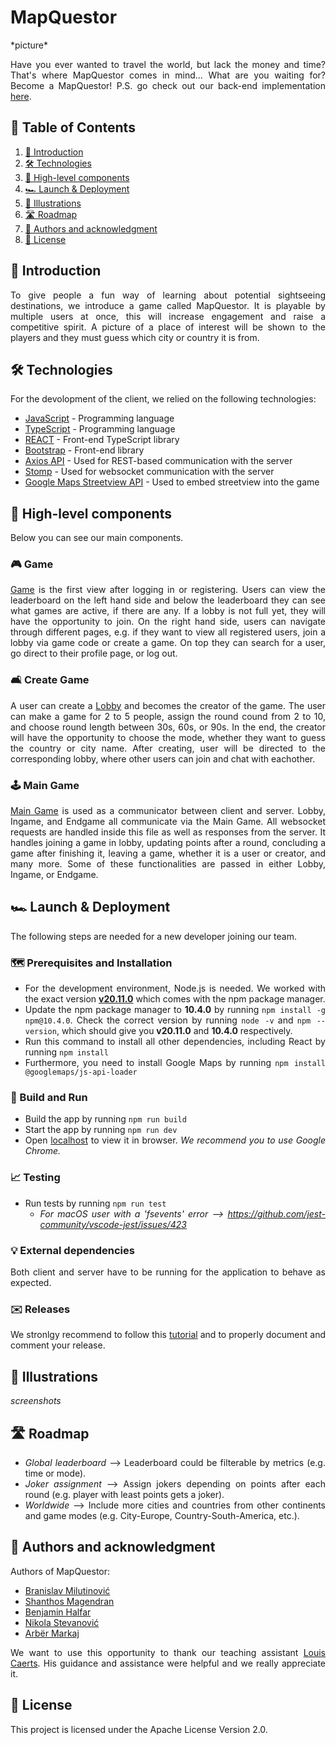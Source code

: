 # MapQuestor
<div style="text-align: justify">
*picture*

Have you ever wanted to travel the world, but lack the money and time? That's where MapQuestor comes in mind... What are you waiting for? Become a MapQuestor!
P.S. go check out our back-end implementation [here](https://github.com/sopra-fs24-group-40/mapquestor-server).

## 📜 Table of Contents

1. [👋 Introduction](#-introduction)
2. [🛠️ Technologies](#️-technologies)
3. [🧭 High-level components](#-high-level-components)
4. [🏎️ Launch & Deployment](#️-launch--deployment)
5. [🩻 Illustrations](#-illustrations)
6. [🛣️ Roadmap](#️-roadmap)
7. [👔 Authors and acknowledgment](#-authors-and-acknowledgment)
8. [📝 License](#-license)

## 👋 Introduction <a id="introduction"></a>

To give people a fun way of learning about potential sightseeing destinations, we introduce a game called MapQuestor. It is playable by multiple users at once, this will increase engagement and raise a competitive spirit. A picture of a place of interest will be shown to the players and they must guess which city or country it is from.

## 🛠️ Technologies <a id="technologies"></a>

For the devolopment of the client, we relied on the following technologies:

* [JavaScript]() - Programming language
* [TypeScript]() - Programming language
* [REACT](https://reactjs.org/) - Front-end TypeScript library
* [Bootstrap](https://getbootstrap.com/) - Front-end library
* [Axios API](https://axios-http.com/docs/api_intro) - Used for REST-based communication with the server
* [Stomp](https://stomp-js.github.io/stomp-websocket/) - Used for websocket communication with the server
* [Google Maps Streetview API](https://developers.google.com/maps/documentation/javascript/streetview?hl=de) - Used to embed streetview into the game

## 🧭 High-level components <a id="high-level-components"></a>

Below you can see our main components.

### 🎮 Game

[Game](https://github.com/sopra-fs24-group-40/mapquestor-client/blob/main/src/components/views/game/Game.tsx) is the first view after logging in or registering. Users can view the leaderboard on the left hand side and below the leaderboard they can see what games are active, if there are any. If a lobby is not full yet, they will have the opportunity to join. On the right hand side, users can navigate through different pages, e.g. if they want to view all registered users, join a lobby via game code or create a game. On top they can search for a user, go direct to their profile page, or log out.

### 🛋️ Create Game

A user can create a [Lobby](https://github.com/sopra-fs24-group-40/mapquestor-client/blob/main/src/components/views/game/CreateGame.jsx) and becomes the creator of the game. The user can make a game for 2 to 5 people, assign the round cound from 2 to 10, and choose round length between 30s, 60s, or 90s. In the end, the creator will have the opportunity to choose the mode, whether they want to guess the country or city name. After creating, user will be directed to the corresponding lobby, where other users can join and chat with eachother.

### 🕹️ Main Game

[Main Game](https://github.com/sopra-fs24-group-40/mapquestor-client/blob/main/src/components/views/game/gameparts/MainGame.jsx) is used as a communicator between client and server. Lobby, Ingame, and Endgame all communicate via the Main Game. All websocket requests are handled inside this file as well as responses from the server. It handles joining a game in lobby, updating points after a round, concluding a game after finishing it, leaving a game, whether it is a user or creator, and many more. Some of these functionalities are passed in either Lobby, Ingame, or Endgame.

## 🏎️ Launch & Deployment <a id="launch--deployment"></a>

The following steps are needed for a new developer joining our team.

### 🗺️ Prerequisites and Installation

- For the development environment, Node.js is needed. We worked with the exact version [**v20.11.0**](https://nodejs.org/download/release/v20.11.0/) which comes with the npm package manager.
- Update the npm package manager to **10.4.0** by running ```npm install -g npm@10.4.0```. Check the correct version by running ```node -v``` and ```npm --version```, which should give you **v20.11.0** and **10.4.0** respectively.
- Run this command to install all other dependencies, including React by running ```npm install```
- Furthermore, you need to install Google Maps by running ```npm install @googlemaps/js-api-loader```

### 🔨 Build and Run

- Build the app by running ```npm run build```
- Start the app by running ```npm run dev```
- Open [localhost](http://localhost:3000) to view it in browser. _We recommend you to use Google Chrome._

### 📈 Testing

- Run tests by running ```npm run test```
    - _For macOS user with a 'fsevents' error --> https://github.com/jest-community/vscode-jest/issues/423_

### 💡 External dependencies

Both client and server have to be running for the application to behave as expected.

### ✉️ Releases

We stronlgy recommend to follow this [tutorial](https://docs.github.com/en/repositories/releasing-projects-on-github/managing-releases-in-a-repository) and to properly document and comment your release.

## 🩻 Illustrations <a id="illustrations"></a>

_screenshots_

## 🛣️ Roadmap <a id="roadmap"></a>

- _Global leaderboard_ --> Leaderboard could be filterable by metrics (e.g. time or mode).
- _Joker assignment_ --> Assign jokers depending on points after each round (e.g. player with least points gets a joker).
- _Worldwide_ --> Include more cities and countries from other continents and game modes (e.g. City-Europe, Country-South-America, etc.).

## 👔 Authors and acknowledgment <a id="authors-and-acknowledgment"></a>

Authors of MapQuestor:

- [Branislav Milutinović](https://github.com/B-M)
- [Shanthos Magendran](https://github.com/LaughingF0x)
- [Benjamin Halfar](https://github.com/bhalf)
- [Nikola Stevanović](https://github.com/nik-stev)
- [Arbër Markaj](https://github.com/domeniku7)

We want to use this opportunity to thank our teaching assistant [Louis Caerts](https://github.com/LouisCaerts). His guidance and assistance were helpful and we really appreciate it.

## 📝 License <a id="license"></a>

This project is licensed under the Apache License Version 2.0.

</div>